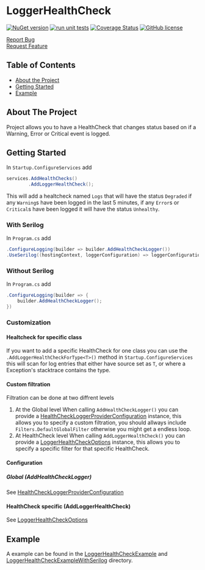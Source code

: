 # LoggerHealthCheck
[![NuGet version](https://badge.fury.io/nu/LoggerHealthCheck.svg)](https://badge.fury.io/nu/LoggerHealthCheck)
[![run unit tests](https://github.com/AnderssonPeter/LoggerHealthCheck/workflows/run%20unit%20tests/badge.svg)](https://github.com/AnderssonPeter/LoggerHealthCheck/actions?query=workflow%3A%22run+unit+tests%22)
[![Coverage Status](https://coveralls.io/repos/github/AnderssonPeter/LoggerHealthCheck/badge.svg)](https://coveralls.io/github/AnderssonPeter/LoggerHealthCheck)
[![GitHub license](https://img.shields.io/badge/license-Apache%202-blue.svg)](https://raw.githubusercontent.com/AnderssonPeter/LoggerHealthCheck/master/LICENSE)

[Report Bug](https://github.com/AnderssonPeter/LoggerHealthCheck/issues)  
[Request Feature](https://github.com/AnderssonPeter/LoggerHealthCheck/issues)


## Table of Contents
* [About the Project](#about-the-project)
* [Getting Started](#getting-started)
* [Example](#example)

## About The Project
Project allows you to have a HealthCheck that changes status based on if a Warning, Error or Critical event is logged.

## Getting Started

In `Startup.ConfigureServices` add
```c#
services.AddHealthChecks()
        .AddLoggerHealthCheck();
```
This will add a healtcheck named `Logs` that will have the status `Degraded` if any `Warning`s have been logged in the last 5 minutes, if any `Error`s or `Critical`s have been logged it will have the status `Unhealthy`.

### With Serilog
In `Program.cs` add
```c#
.ConfigureLogging(builder => builder.AddHealthCheckLogger())
.UseSerilog((hostingContext, loggerConfiguration) => loggerConfiguration.ReadFrom.Configuration(hostingContext.Configuration), writeToProviders: true)
```

### Without Serilog
In `Program.cs` add
```c#
.ConfigureLogging(builder => {
    builder.AddHealthCheckLogger();
})
```

### Customization

#### Healtcheck for specific class
If you want to add a specific HealthCheck for one class you can use the `.AddLoggerHealthCheckForType<T>()` method in `Startup.ConfigureServices` this will scan for log entries that either have source set as `T`, or where a Exception's stacktrace contains the type.

#### Custom filtration
Filtration can be done at two diffrent levels
1. At the Global level
When calling `AddHealthCheckLogger()` you can provide a [HealthCheckLoggerProviderConfiguration](LoggerHealthCheck/HealthCheckLoggerProviderConfiguration.cs) instance, this allows you to specify a custom filtration, you should allways include `Filters.DefaultGlobalFilter` otherwise you might get a endless loop.
2. At HealthCheck level
When calling `AddLoggerHealthCheck()` you can provide a [LoggerHealthCheckOptions](LoggerHealthCheck/LoggerHealthCheckOptions.cs) instance, this allows you to specify a specific filter for that specific HealthCheck.

#### Configuration

##### Global (AddHealthCheckLogger)
See [HealthCheckLoggerProviderConfiguration](LoggerHealthCheck/HealthCheckLoggerProviderConfiguration.cs)

#### HealthCheck specific (AddLoggerHealthCheck)
See [LoggerHealthCheckOptions](LoggerHealthCheck/LoggerHealthCheckOptions.cs)

## Example
A example can be found in the [LoggerHealthCheckExample](LoggerHealthCheckExample) and [LoggerHealthCheckExampleWithSerilog](LoggerHealthCheckExampleWithSerilog) directory.
